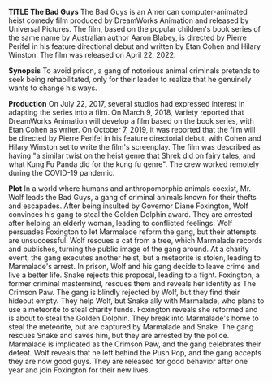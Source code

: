 **TITLE**
**The Bad Guys**
The Bad Guys is an American computer-animated heist comedy film produced by DreamWorks Animation and released by Universal Pictures. The film, based on the popular children's book series of the same name by Australian author Aaron Blabey, is directed by Pierre Perifel in his feature directional debut and written by Etan Cohen and Hilary Winston. The film was released on April 22, 2022.

**Synopsis**
To avoid prison, a gang of notorious animal criminals pretends to seek being rehabilitated, only for their leader to realize that he genuinely wants to change his ways.

**Production**
On July 22, 2017, several studios had expressed interest in adapting the series into a film. On March 9, 2018, Variety reported that DreamWorks Animation will develop a film based on the book series, with Etan Cohen as writer. On October 7, 2019, it was reported that the film will be directed by Pierre Perifel in his feature directorial debut, with Cohen and Hilary Winston set to write the film's screenplay. The film was described as having "a similar twist on the heist genre that Shrek did on fairy tales, and what Kung Fu Panda did for the kung fu genre". The crew worked remotely during the COVID-19 pandemic.

**Plot**
In a world where humans and anthropomorphic animals coexist, Mr. Wolf leads the Bad Guys, a gang of criminal animals known for their thefts and escapades. After being insulted by Governor Diane Foxington, Wolf convinces his gang to steal the Golden Dolphin award. They are arrested after helping an elderly woman, leading to conflicted feelings. Wolf persuades Foxington to let Marmalade reform the gang, but their attempts are unsuccessful. Wolf rescues a cat from a tree, which Marmalade records and publishes, turning the public image of the gang around. At a charity event, the gang executes another heist, but a meteorite is stolen, leading to Marmalade's arrest. In prison, Wolf and his gang decide to leave crime and live a better life. Snake rejects this proposal, leading to a fight. Foxington, a former criminal mastermind, rescues them and reveals her identity as The Crimson Paw. The gang is blindly rejected by Wolf, but they find their hideout empty. They help Wolf, but Snake ally with Marmalade, who plans to use a meteorite to steal charity funds. Foxington reveals she reformed and is about to steal the Golden Dolphin. They break into Marmalade's home to steal the meteorite, but are captured by Marmalade and Snake. The gang rescues Snake and saves him, but they are arrested by the police. Marmalade is implicated as the Crimson Paw, and the gang celebrates their defeat. Wolf reveals that he left behind the Push Pop, and the gang accepts they are now good guys. They are released for good behavior after one year and join Foxington for their new lives.

